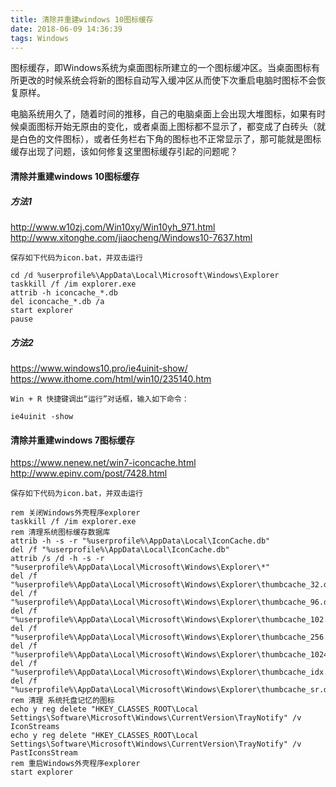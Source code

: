 ```yaml
---
title: 清除并重建windows 10图标缓存
date: 2018-06-09 14:36:39
tags: Windows
---
```


图标缓存，即Windows系统为桌面图标所建立的一个图标缓冲区。当桌面图标有所更改的时候系统会将新的图标自动写入缓冲区从而使下次重启电脑时图标不会恢复原样。

电脑系统用久了，随着时间的推移，自己的电脑桌面上会出现大堆图标，如果有时候桌面图标开始无原由的变化，或者桌面上图标都不显示了，都变成了白砖头（就是白色的文件图标），或者任务栏右下角的图标也不正常显示了，那可能就是图标缓存出现了问题，该如何修复这里图标缓存引起的问题呢？

<!-- more -->

#### 清除并重建windows 10图标缓存
##### 方法1
http://www.w10zj.com/Win10xy/Win10yh_971.html
http://www.xitonghe.com/jiaocheng/Windows10-7637.html
```
保存如下代码为icon.bat，并双击运行

cd /d %userprofile%\AppData\Local\Microsoft\Windows\Explorer
taskkill /f /im explorer.exe
attrib -h iconcache_*.db
del iconcache_*.db /a
start explorer
pause
```

##### 方法2
https://www.windows10.pro/ie4uinit-show/
https://www.ithome.com/html/win10/235140.htm
```
Win + R 快捷键调出“运行”对话框，输入如下命令：

ie4uinit -show
```

#### 清除并重建windows 7图标缓存
https://www.nenew.net/win7-iconcache.html
http://www.epinv.com/post/7428.html
```
保存如下代码为icon.bat，并双击运行

rem 关闭Windows外壳程序explorer
taskkill /f /im explorer.exe
rem 清理系统图标缓存数据库
attrib -h -s -r "%userprofile%\AppData\Local\IconCache.db"
del /f "%userprofile%\AppData\Local\IconCache.db"
attrib /s /d -h -s -r "%userprofile%\AppData\Local\Microsoft\Windows\Explorer\*"
del /f "%userprofile%\AppData\Local\Microsoft\Windows\Explorer\thumbcache_32.db"
del /f "%userprofile%\AppData\Local\Microsoft\Windows\Explorer\thumbcache_96.db"
del /f "%userprofile%\AppData\Local\Microsoft\Windows\Explorer\thumbcache_102.db"
del /f "%userprofile%\AppData\Local\Microsoft\Windows\Explorer\thumbcache_256.db"
del /f "%userprofile%\AppData\Local\Microsoft\Windows\Explorer\thumbcache_1024.db"
del /f "%userprofile%\AppData\Local\Microsoft\Windows\Explorer\thumbcache_idx.db"
del /f "%userprofile%\AppData\Local\Microsoft\Windows\Explorer\thumbcache_sr.db"
rem 清理 系统托盘记忆的图标
echo y reg delete "HKEY_CLASSES_ROOT\Local Settings\Software\Microsoft\Windows\CurrentVersion\TrayNotify" /v IconStreams
echo y reg delete "HKEY_CLASSES_ROOT\Local Settings\Software\Microsoft\Windows\CurrentVersion\TrayNotify" /v PastIconsStream
rem 重启Windows外壳程序explorer
start explorer
```
